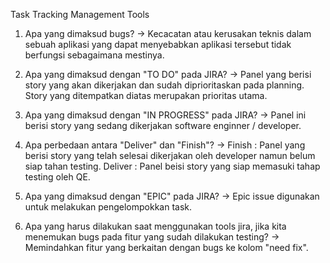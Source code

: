 Task Tracking Management Tools

1. Apa yang dimaksud bugs? 
-> Kecacatan atau kerusakan teknis dalam sebuah aplikasi yang dapat menyebabkan aplikasi tersebut tidak berfungsi sebagaimana mestinya.

2. Apa yang dimaksud dengan "TO DO" pada JIRA? 
-> Panel yang berisi story yang akan dikerjakan dan sudah diprioritaskan pada planning. Story yang ditempatkan diatas merupakan prioritas utama. 

3. Apa yang dimaksud dengan "IN PROGRESS" pada JIRA? 
-> Panel ini berisi story yang sedang dikerjakan software enginner / developer. 

4. Apa perbedaan antara "Deliver" dan "Finish"? 
-> Finish : Panel yang berisi story yang telah selesai dikerjakan oleh developer namun belum siap tahan testing. Deliver : Panel beisi story yang siap memasuki tahap testing oleh QE. 

5. Apa yang dimaksud dengan "EPIC" pada JIRA? 
-> Epic issue digunakan untuk melakukan pengelompokkan task. 

6. Apa yang harus dilakukan saat menggunakan tools jira, jika kita menemukan bugs pada fitur yang sudah dilakukan testing? 
-> Memindahkan fitur yang berkaitan dengan bugs ke kolom "need fix". 